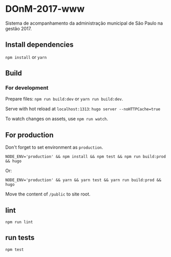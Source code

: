 # DOnM-2017-www
Sistema de acompanhamento da administração municipal de São Paulo na gestão 2017.

## Install dependencies

`npm install` or `yarn`

## Build

### For development

Prepare files: `npm run build:dev` or `yarn run build:dev`.

Serve with hot reload at `localhost:1313`: `hugo server --noHTTPCache=true`

To watch changes on assets, use `npm run watch`.

## For production

Don't forget to set environment as `production`.

```
NODE_ENV='production' && npm install && npm test && npm run build:prod && hugo
```

Or:

```
NODE_ENV='production' && yarn && yarn test && yarn run build:prod && hugo
```

Move the content of `/public` to site root.

## lint

`npm run lint`

## run tests

`npm test`
